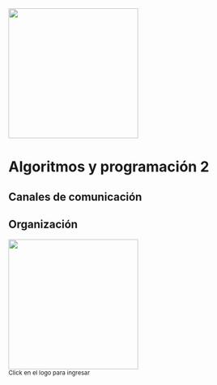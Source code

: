 <img width="256" src="https://www.icesi.edu.co/launiversidad/images/La_universidad/logo_icesi.png">

# Algoritmos y programación 2

## Canales de comunicación

## Organización

<a href="https://miro.com/app/board/o9J_l3E2tQU=/"><img width="256" src="https://store-images.s-microsoft.com/image/apps.59334.13959754522315136.c4ea2415-8e3c-42bf-8f77-e885eb7c11a1.be6eacf3-e0b4-4478-9abc-47192806c1b5?mode=scale&q=90&h=300&w=300"></a><br>
<small>Click en el logo para ingresar</small>